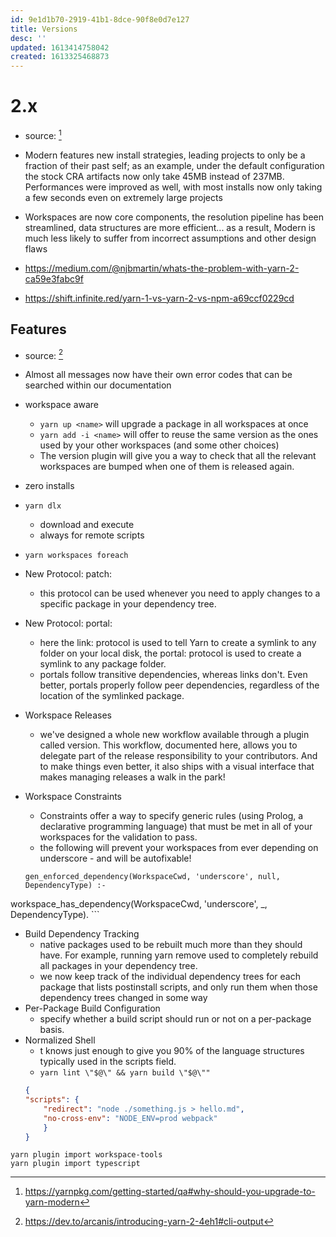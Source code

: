 ```yaml
---
id: 9e1d1b70-2919-41b1-8dce-90f8e0d7e127
title: Versions
desc: ''
updated: 1613414758042
created: 1613325468873
---
```



# 2.x
- source: [^1]
<!-- -->
- Modern features new install strategies, leading projects to only be a fraction of their past self; as an example, under the default configuration the stock CRA artifacts now only take 45MB instead of 237MB. Performances were improved as well, with most installs now only taking a few seconds even on extremely large projects
-  Workspaces are now core components, the resolution pipeline has been streamlined, data structures are more efficient... as a result, Modern is much less likely to suffer from incorrect assumptions and other design flaws

- https://medium.com/@njbmartin/whats-the-problem-with-yarn-2-ca59e3fabc9f
- https://shift.infinite.red/yarn-1-vs-yarn-2-vs-npm-a69ccf0229cd

## Features
- source: [^2]
<!-- -->

- Almost all messages now have their own error codes that can be searched within our documentation 

- workspace aware
    - `yarn up <name>` will upgrade a package in all workspaces at once
    - `yarn add -i <name>` will offer to reuse the same version as the ones used by your other workspaces (and some other choices)
    - The version plugin will give you a way to check that all the relevant workspaces are bumped when one of them is released again.
- zero installs
- `yarn dlx`
    - download and execute
    - always for remote scripts
- `yarn workspaces foreach`
-  New Protocol: patch:
    - this protocol can be used whenever you need to apply changes to a specific package in your dependency tree. 
-  New Protocol: portal: 
    - here the link: protocol is used to tell Yarn to create a symlink to any folder on your local disk, the portal: protocol is used to create a symlink to any package folder.
    - portals follow transitive dependencies, whereas links don't. Even better, portals properly follow peer dependencies, regardless of the location of the symlinked package.
-  Workspace Releases 
    - we've designed a whole new workflow available through a plugin called version. This workflow, documented here, allows you to delegate part of the release responsibility to your contributors. And to make things even better, it also ships with a visual interface that makes managing releases a walk in the park!
-  Workspace Constraints 
    - Constraints offer a way to specify generic rules (using Prolog, a declarative programming language) that must be met in all of your workspaces for the validation to pass.
    -  the following will prevent your workspaces from ever depending on underscore - and will be autofixable!
    ```
    gen_enforced_dependency(WorkspaceCwd, 'underscore', null, DependencyType) :-
  workspace_has_dependency(WorkspaceCwd, 'underscore', _, DependencyType).
    ```
-  Build Dependency Tracking 
    - native packages used to be rebuilt much more than they should have. For example, running yarn remove used to completely rebuild all packages in your dependency tree.
    - we now keep track of the individual dependency trees for each package that lists postinstall scripts, and only run them when those dependency trees changed in some way
-  Per-Package Build Configuration 
    - specify whether a build script should run or not on a per-package basis.
-  Normalized Shell 
    - t knows just enough to give you 90% of the language structures typically used in the scripts field. 
    - `yarn lint \"$@\" && yarn build \"$@\""`
    ```json
    {
    "scripts": {
        "redirect": "node ./something.js > hello.md",
        "no-cross-env": "NODE_ENV=prod webpack"
        }
    }
    ```




```
yarn plugin import workspace-tools
yarn plugin import typescript
```



[^1]: https://yarnpkg.com/getting-started/qa#why-should-you-upgrade-to-yarn-modern
[^2]: https://dev.to/arcanis/introducing-yarn-2-4eh1#cli-output
